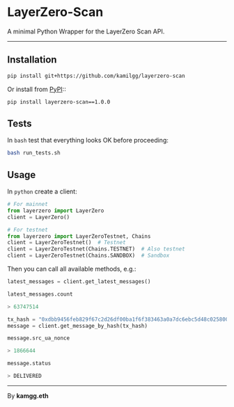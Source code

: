 # LayerZero-Scan

A minimal Python Wrapper for the LayerZero Scan API.

___

## Installation

``` bash
pip install git+https://github.com/kamilgg/layerzero-scan
```

Or install from [PyPI](https://pypi.org/project/layerzero-scan/)::

``` bash
pip install layerzero-scan==1.0.0
```

## Tests

In `bash` test that everything looks OK before proceeding:

``` bash
bash run_tests.sh
````

## Usage

In `python` create a client:

``` python
# For mainnet
from layerzero import LayerZero
client = LayerZero()

# For testnet
from layerzero import LayerZeroTestnet, Chains
client = LayerZeroTestnet()  # Testnet
client = LayerZeroTestnet(Chains.TESTNET)  # Also testnet
client = LayerZeroTestnet(Chains.SANDBOX)  # Sandbox
```

Then you can call all available methods, e.g.:
``` python
latest_messages = client.get_latest_messages()

latest_messages.count

> 63747514

tx_hash = "0xdbb9456feb829f67c2d26df00ba1f6f383463a0a7dc6ebc5d48c025800ed901b"
message = client.get_message_by_hash(tx_hash)

message.src_ua_nonce

> 1866644

message.status

> DELIVERED
```

___


By **kamgg.eth**